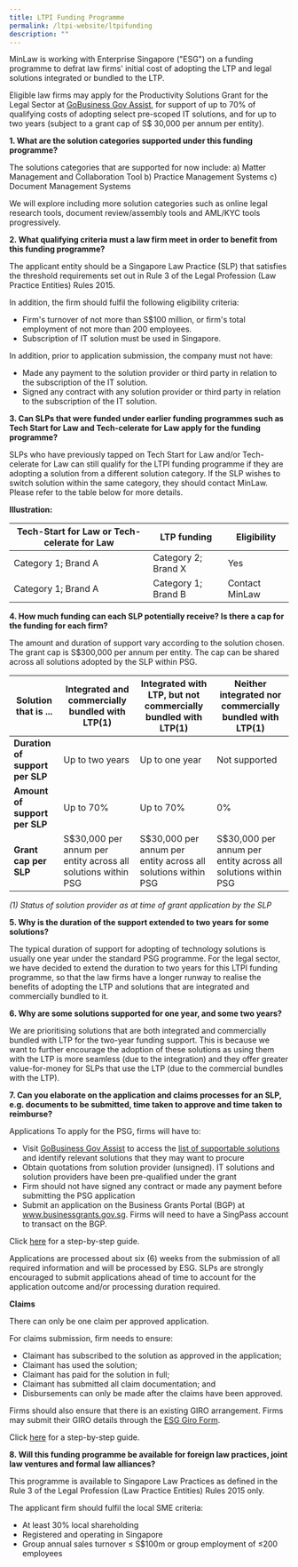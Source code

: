 ```yaml
---
title: LTPI Funding Programme
permalink: /ltpi-website/ltpifunding
description: ""
---
```

MinLaw is working with Enterprise Singapore ("ESG") on a funding programme to defrat law firms' initial cost of adopting the LTP and legal solutions integrated or bundled to the LTP.

Eligible law firms may apply for the Productivity Solutions Grant for the Legal Sector at [GoBusiness Gov Assist](https://www.gobusiness.gov.sg/productivity-solutions-grant/itsolution/legal/), for support of up to 70% of qualifying costs of adopting select pre-scoped IT solutions, and for up to two years (subject to a grant cap of S$ 30,000 per annum per entity).

**1. What are the solution categories supported under this funding programme?**

The solutions categories that are supported for now include:
a) Matter Management and Collaboration Tool
b) Practice Management Systems
c) Document Management Systems

We will explore including more solution categories such as online legal research tools, document review/assembly tools and AML/KYC tools progressively.

**2. What qualifying criteria must a law firm meet in order to benefit from this funding programme?**

The applicant entity should be a Singapore Law Practice (SLP) that satisfies the threshold requirements set out in Rule 3 of the Legal Profession (Law Practice Entities) Rules 2015.

In addition, the firm should fulfil the following eligibility criteria:
* Firm's turnover of not more than S$100 million, or firm's total employment of not more than 200 employees.
* Subscription of IT solution must be used in Singapore.

In addition, prior to application submission, the company must not have:
* Made any payment to the solution provider or third party in relation to the subscription of the IT solution.
* Signed any contract with any solution provider or third party in relation to the subscription of the IT solution.

**3. Can SLPs that were funded under earlier funding programmes such as Tech Start for Law and Tech-celerate for Law apply for the funding programme?**

SLPs who have previously tapped on Tech Start for Law and/or Tech-celerate for Law can still qualify for the LTPI funding programme if they are adopting a solution from a different solution category. If the SLP wishes to switch solution within the same category, they should contact MinLaw. Please refer to the table below for more details.

**Illustration:**

| **Tech-Start for Law or Tech-celerate for Law** | **LTP funding** | **Eligibility** |
| -------- | -------- | -------- |
| Category 1; Brand A   | Category 2; Brand X     | Yes   |
| Category 1; Brand A   | Category 1; Brand B | Contact MinLaw |


**4. How much funding can each SLP potentially receive? Is there a cap for the funding for each firm?**

The amount and duration of support vary according to the solution chosen. The grant cap is S$300,000 per annum per entity. The cap can be shared across all solutions adopted by the SLP within PSG.

| **Solution that is ...** | **Integrated and commercially bundled with LTP**(1) | **Integrated with LTP, but not commercially bundled with LTP**(1) | **Neither integrated nor commercially bundled with LTP**(1) | 
| -------- | -------- | -------- | -------- | 
| **Duration of support per SLP** | Up to two years | Up to one year | Not supported | 
| **Amount of support per SLP** | Up to 70% | Up to 70% | 0%  | 
| **Grant cap per SLP**  | S$30,000 per annum per entity across all solutions within PSG | S$30,000 per annum per entity across all solutions within PSG  | S$30,000 per annum per entity across all solutions within PSG  | 

*(1) Status of solution provider as at time of grant application by the SLP*

**5. Why is the duration of the support extended to two years for some solutions?**

The typical duration of support for adopting of technology solutions is usually one year under the standard PSG programme. For the legal sector, we have decided to extend the duration to two years for this LTPI funding programme, so that the law firms have a longer runway to realise the benefits of adopting the LTP and solutions that are integrated and commercially bundled to it. 

**6. Why are some solutions supported for one year, and some two years?**

We are prioritising solutions that are both integrated and commercially bundled with LTP for the two-year funding support. This is because we want to further encourage the adoption of these solutions as using them with the LTP is more seamless (due to the integration) and they offer greater value-for-money for SLPs that use the LTP (due to the commercial bundles with the LTP). 

**7. Can you elaborate on the application and claims processes for an SLP, e.g. documents to be submitted, time taken to approve and time taken to reimburse?**

Applications
To apply for the PSG, firms will have to:
* Visit [GoBusiness Gov Assist](https://www.gobusiness.gov.sg/gov-assist/) to access the [list of supportable solutions](https://www.gobusiness.gov.sg/productivity-solutions-grant/) and identify relevant solutions that they may want to procure
* Obtain quotations from solution provider (unsigned). IT solutions and solution providers have been pre-qualified under the grant
* Firm should not have signed any contract or made any payment before submitting the PSG application
* Submit an application on the Business Grants Portal (BGP) at www.businessgrants.gov.sg. Firms will need to have a SingPass account to transact on the BGP.

Click [here](https://www.enterprisesg.gov.sg/-/media/esg/files/financial-assistance/grants/for-local-companies/productivity-solutions-grant/psg-step-by-step-guide.pdf?la=en) for a step-by-step guide.

Applications are processed about six (6) weeks from the submission of all required information and will be processed by ESG. SLPs are strongly encouraged to submit applications ahead of time to account for the application outcome and/or processing duration required. 

**Claims**

There can only be one claim per approved application.

For claims submission,  firm needs to ensure:
* Claimant has subscribed to the solution as approved in the application; 
* Claimant has used the solution; 
* Claimant has paid for the solution in full; 
* Claimant has submitted all claim documentation; and
* Disbursements can only be made after the claims have been approved.

Firms should also ensure that there is an existing GIRO arrangement. Firms may submit their GIRO details through the [ESG Giro Form](https://form.gov.sg/#!/6051dc1769a33e00121ed0e7). 

Click [here](https://www.enterprisesg.gov.sg/-/media/esg/files/financial-assistance/grants/for-local-companies/productivity-solutions-grant/psg-step-by-step-guide.pdf?la=en) for a step-by-step guide.

**8. Will this funding programme be available for foreign law practices, joint law ventures and formal law alliances?**

This programme is available to Singapore Law Practices as defined in the Rule 3 of the Legal Profession (Law Practice Entities) Rules 2015 only. 

The applicant firm should fulfil the local SME criteria:
* At least 30% local shareholding 
* Registered and operating in Singapore 
* Group annual sales turnover ≤ S$100m or group employment of ≤200 employees
